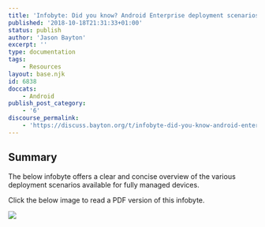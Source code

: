 ```yaml
---
title: 'Infobyte: Did you know? Android Enterprise deployment scenarios'
published: '2018-10-18T21:31:33+01:00'
status: publish
author: 'Jason Bayton'
excerpt: ''
type: documentation
tags: 
    - Resources
layout: base.njk
id: 6838
doccats:
    - Android
publish_post_category:
    - '6'
discourse_permalink:
    - 'https://discuss.bayton.org/t/infobyte-did-you-know-android-enterprise-deployment-scenarios/226'
---
```

Summary
-------

The below infobyte offers a clear and concise overview of the various deployment scenarios available for fully managed devices.

Click the below image to read a PDF version of this infobyte.

[![](https://r2_worker.bayton.workers.dev/uploads/2018/10/DYK03-mod.1.1.jpg)](https://r2_worker.bayton.workers.dev/download/doc/ae-general/infobytes/DYK03-mod.1.1.pdf)